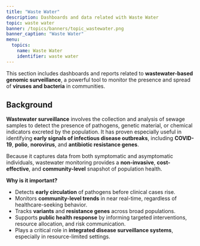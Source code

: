 ```yaml
---
title: "Waste Water"
description: Dashboards and data related with Waste Water
topic: waste water
banner: /topics/banners/topic_wastewater.png
banner_caption: "Waste Water"
menu:
  topics:
    name: Waste Water
    identifier: waste water
---
```


This section includes dashboards and reports related to **wastewater-based genomic surveillance**, a powerful tool to monitor the presence and spread of **viruses and bacteria** in communities.

## Background

**Wastewater surveillance** involves the collection and analysis of sewage samples to detect the presence of pathogens, genetic material, or chemical indicators excreted by the population. It has proven especially useful in identifying **early signals of infectious disease outbreaks**, including **COVID-19**, **polio**, **norovirus**, and **antibiotic resistance genes**.

Because it captures data from both symptomatic and asymptomatic individuals, wastewater monitoring provides a **non-invasive**, **cost-effective**, and **community-level** snapshot of population health.

**Why is it important?**

* Detects **early circulation** of pathogens before clinical cases rise.
* Monitors **community-level trends** in near real-time, regardless of healthcare-seeking behavior.
* Tracks **variants** and **resistance genes** across broad populations.
* Supports **public health response** by informing targeted interventions, resource allocation, and risk communication.
* Plays a critical role in **integrated disease surveillance systems**, especially in resource-limited settings.
